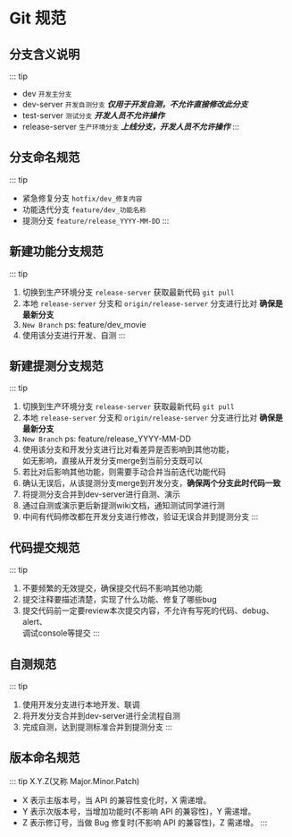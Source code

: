 # Git 规范

## 分支含义说明
::: tip
- dev `开发主分支`
- dev-server `开发自测分支` ***仅用于开发自测，不允许直接修改此分支***
- test-server `测试分支` ***开发人员不允许操作***
- release-server `生产环境分支` ***上线分支，开发人员不允许操作***
:::

## 分支命名规范
::: tip
- 紧急修复分支 `hotfix/dev_修复内容`
- 功能迭代分支 `feature/dev_功能名称`
- 提测分支 `feature/release_YYYY-MM-DD`
:::

## 

## 新建功能分支规范
::: tip
1. 切换到生产环境分支 `release-server` 获取最新代码 `git pull`
2. 本地 `release-server` 分支和 `origin/release-server` 分支进行比对 **确保是最新分支**
3. `New Branch` ps: feature/dev_movie
4. 使用该分支进行开发、自测
:::

## 新建提测分支规范
::: tip
1. 切换到生产环境分支 `release-server` 获取最新代码 `git pull`
2. 本地 `release-server` 分支和 `origin/release-server` 分支进行比对 **确保是最新分支**
3. `New Branch` ps: feature/release_YYYY-MM-DD
4. 使用该分支和开发分支进行比对看差异是否影响到其他功能，<br>
如无影响，直接从开发分支merge到当前分支既可以
5. 若比对后影响其他功能，则需要手动合并当前迭代功能代码
6. 确认无误后，从该提测分支merge到开发分支，**确保两个分支此时代码一致**
7. 将提测分支合并到dev-server进行自测、演示
8. 通过自测或演示更后新提测wiki文档，通知测试同学进行测
9. 中间有代码修改都在开发分支进行修改，验证无误合并到提测分支
:::

## 代码提交规范
::: tip
1. 不要频繁的无效提交，确保提交代码不影响其他功能
2. 提交注释要描述清楚，实现了什么功能、修复了哪些bug
3. 提交代码前一定要review本次提交内容，不允许有写死的代码、debug、alert、<br> 
调试console等提交
:::

## 自测规范
::: tip
1. 使用开发分支进行本地开发、联调
2. 将开发分支合并到dev-server进行全流程自测
3. 完成自测，达到提测标准合并到提测分支
:::

## 版本命名规范
::: tip X.Y.Z(又称 Major.Minor.Patch)
- X 表示主版本号，当 API 的兼容性变化时，X 需递增。
- Y 表示次版本号，当增加功能时(不影响 API 的兼容性)，Y 需递增。
- Z 表示修订号，当做 Bug 修复时(不影响 API 的兼容性)，Z 需递增。
:::
